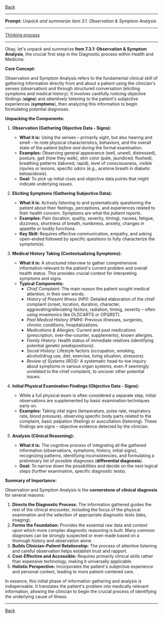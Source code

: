 [Back](../README.md)

---

**Prompt:** *Unpack and summarize item 3.1. Observation & Symptom Analysis*

---

[Thinking process](thoughts.md)

---

Okay, let's unpack and summarize **Item 7.3.1: Observation & Symptom Analysis**, the crucial first step in the Diagnostic process within Health and Medicine.

**Core Concept:**

Observation and Symptom Analysis refers to the fundamental clinical skill of gathering information directly from and about a patient using the clinician's senses (observation) and through structured conversation (eliciting symptoms and medical history). It involves carefully noticing objective findings (**signs**) and attentively listening to the patient's subjective experiences (**symptoms**), then analyzing this information to begin formulating potential diagnoses.

**Unpacking the Components:**

1.  **Observation (Gathering Objective Data - Signs):**
    *   **What it is:** Using the senses – primarily sight, but also hearing and smell – to note physical characteristics, behaviors, and the overall state of the patient *before and during* the formal examination.
    *   **Examples:** Observing general appearance (well, unwell, distressed), posture, gait (how they walk), skin color (pale, jaundiced, flushed), breathing patterns (labored, rapid), level of consciousness, visible injuries or lesions, specific odors (e.g., acetone breath in diabetic ketoacidosis).
    *   **Goal:** To pick up initial clues and objective data points that might indicate underlying issues.

2.  **Eliciting Symptoms (Gathering Subjective Data):**
    *   **What it is:** Actively listening to and systematically questioning the patient about their feelings, perceptions, and experiences related to their health concern. Symptoms are what the *patient reports*.
    *   **Examples:** Pain (location, quality, severity, timing), nausea, fatigue, dizziness, shortness of breath, numbness, anxiety, changes in appetite or bodily functions.
    *   **Key Skill:** Requires effective communication, empathy, and asking open-ended followed by specific questions to fully characterize the symptom(s).

3.  **Medical History Taking (Contextualizing Symptoms):**
    *   **What it is:** A structured interview to gather comprehensive information relevant to the patient's current problem and overall health status. This provides crucial context for interpreting symptoms and signs.
    *   **Typical Components:**
        *   *Chief Complaint:* The main reason the patient sought medical attention, in their own words.
        *   *History of Present Illness (HPI):* Detailed elaboration of the chief complaint (onset, location, duration, character, aggravating/alleviating factors, radiation, timing, severity – often using mnemonics like OLDCARTS or OPQRST).
        *   *Past Medical History (PMH):* Previous illnesses, surgeries, chronic conditions, hospitalizations.
        *   *Medications & Allergies:* Current and past medications (prescription, over-the-counter, supplements), known allergies.
        *   *Family History:* Health status of immediate relatives (identifying potential genetic predispositions).
        *   *Social History:* Lifestyle factors (occupation, smoking, alcohol/drug use, diet, exercise, living situation, stressors).
        *   *Review of Systems (ROS):* A systematic head-to-toe inquiry about symptoms in various organ systems, even if seemingly unrelated to the chief complaint, to uncover other potential issues.

4.  **Initial Physical Examination Findings (Objective Data - Signs):**
    *   While a full physical exam is often considered a separate step, initial observations are supplemented by basic examination techniques early on.
    *   **Examples:** Taking vital signs (temperature, pulse rate, respiratory rate, blood pressure), observing specific body parts related to the complaint, basic palpation (feeling) or auscultation (listening). These findings are *signs* – objective evidence detected by the clinician.

5.  **Analysis (Clinical Reasoning):**
    *   **What it is:** The cognitive process of integrating all the gathered information (observations, symptoms, history, initial signs), recognizing patterns, identifying inconsistencies, and formulating a preliminary list of possible diagnoses (**differential diagnosis**).
    *   **Goal:** To narrow down the possibilities and decide on the next logical steps (further examination, specific diagnostic tests).

**Summary of Importance:**

Observation and Symptom Analysis is the **cornerstone of clinical diagnosis** for several reasons:

1.  **Directs the Diagnostic Process:** The information gathered guides the rest of the clinical encounter, including the focus of the physical examination and the selection of appropriate diagnostic tests (labs, imaging).
2.  **Forms the Foundation:** Provides the essential raw data and context upon which more complex diagnostic reasoning is built. Many common diagnoses can be strongly suspected or even made based on a thorough history and observation alone.
3.  **Builds Clinician-Patient Relationship:** The process of attentive listening and careful observation helps establish trust and rapport.
4.  **Cost-Effective and Accessible:** Requires primarily clinical skills rather than expensive technology, making it universally applicable.
5.  **Holistic Perspective:** Incorporates the patient's subjective experience and personal context, leading to more patient-centered care.

In essence, this initial phase of information gathering and analysis is indispensable. It translates the patient's problem into medically relevant information, allowing the clinician to begin the crucial process of identifying the underlying cause of illness.

---

[Back](../README.md)
